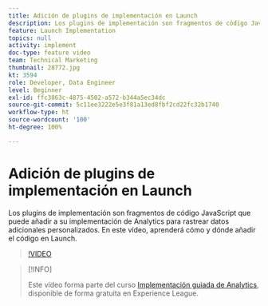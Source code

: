 ```yaml
---
title: Adición de plugins de implementación en Launch
description: Los plugins de implementación son fragmentos de código JavaScript que puede añadir a su implementación de Analytics para rastrear datos adicionales personalizados. En este vídeo, aprenderá cómo y dónde añadir el código en Launch.
feature: Launch Implementation
topics: null
activity: implement
doc-type: feature video
team: Technical Marketing
thumbnail: 28772.jpg
kt: 3594
role: Developer, Data Engineer
level: Beginner
exl-id: ffc3863c-4875-4502-a572-b344a5ec34dc
source-git-commit: 5c11ee3222e5e3f81a13ed8fbf2cd22fc32b1740
workflow-type: ht
source-wordcount: '100'
ht-degree: 100%

---
```


# Adición de plugins de implementación en Launch

Los plugins de implementación son fragmentos de código JavaScript que puede añadir a su implementación de Analytics para rastrear datos adicionales personalizados. En este vídeo, aprenderá cómo y dónde añadir el código en Launch.

>[!VIDEO](https://video.tv.adobe.com/v/28772/?quality=12&learn=on)

>[!INFO]
>
> Este vídeo forma parte del curso [Implementación guiada de Analytics](https://experienceleague.adobe.com/?recommended=Analytics-D-1-2019.1), disponible de forma gratuita en Experience League.